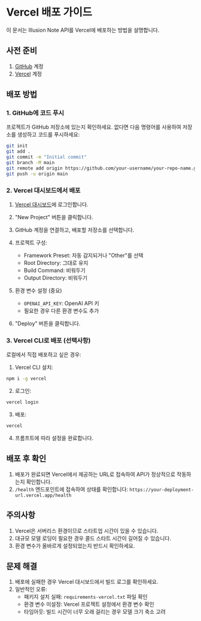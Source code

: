 # Vercel 배포 가이드

이 문서는 Illusion Note API를 Vercel에 배포하는 방법을 설명합니다.

## 사전 준비

1. [GitHub](https://github.com) 계정
2. [Vercel](https://vercel.com) 계정

## 배포 방법

### 1. GitHub에 코드 푸시

프로젝트가 GitHub 저장소에 있는지 확인하세요. 없다면 다음 명령어를 사용하여 저장소를 생성하고 코드를 푸시하세요:

```bash
git init
git add .
git commit -m "Initial commit"
git branch -M main
git remote add origin https://github.com/your-username/your-repo-name.git
git push -u origin main
```

### 2. Vercel 대시보드에서 배포

1. [Vercel 대시보드](https://vercel.com/dashboard)에 로그인합니다.
2. "New Project" 버튼을 클릭합니다.
3. GitHub 계정을 연결하고, 배포할 저장소를 선택합니다.
4. 프로젝트 구성:
   - Framework Preset: 자동 감지되거나 "Other"를 선택
   - Root Directory: 그대로 유지
   - Build Command: 비워두기
   - Output Directory: 비워두기

5. 환경 변수 설정 (중요)
   - `OPENAI_API_KEY`: OpenAI API 키
   - 필요한 경우 다른 환경 변수도 추가

6. "Deploy" 버튼을 클릭합니다.

### 3. Vercel CLI로 배포 (선택사항)

로컬에서 직접 배포하고 싶은 경우:

1. Vercel CLI 설치:
```bash
npm i -g vercel
```

2. 로그인:
```bash
vercel login
```

3. 배포:
```bash
vercel
```

4. 프롬프트에 따라 설정을 완료합니다.

## 배포 후 확인

1. 배포가 완료되면 Vercel에서 제공하는 URL로 접속하여 API가 정상적으로 작동하는지 확인합니다.
2. `/health` 엔드포인트에 접속하여 상태를 확인합니다: `https://your-deployment-url.vercel.app/health`

## 주의사항

1. Vercel은 서버리스 환경이므로 스타트업 시간이 있을 수 있습니다.
2. 대규모 모델 로딩이 필요한 경우 콜드 스타트 시간이 길어질 수 있습니다.
3. 환경 변수가 올바르게 설정되었는지 반드시 확인하세요.

## 문제 해결

1. 배포에 실패한 경우 Vercel 대시보드에서 빌드 로그를 확인하세요.
2. 일반적인 오류:
   - 패키지 설치 실패: `requirements-vercel.txt` 파일 확인
   - 환경 변수 미설정: Vercel 프로젝트 설정에서 환경 변수 확인
   - 타임아웃: 빌드 시간이 너무 오래 걸리는 경우 모델 크기 축소 고려 